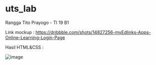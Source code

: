 # uts_lab

Rangga Tito Prayogo - TI 19 B1

Link mockup :
https://dribbble.com/shots/14827256-myEdlinks-Apps-Online-Learning-Login-Page

Hasil HTML&CSS :

![image](https://user-images.githubusercontent.com/46300525/116795653-c3e75700-ab00-11eb-8217-7cb872703366.png)

